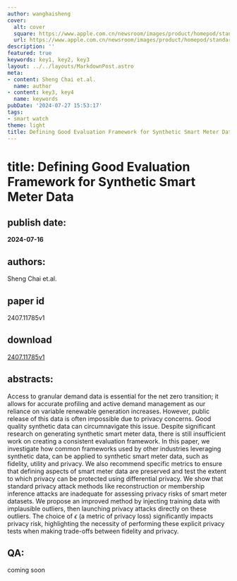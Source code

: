 ```yaml
---
author: wanghaisheng
cover:
  alt: cover
  square: https://www.apple.com.cn/newsroom/images/product/homepod/standard/Apple-HomePod-hero-230118_big.jpg.large_2x.jpg
  url: https://www.apple.com.cn/newsroom/images/product/homepod/standard/Apple-HomePod-hero-230118_big.jpg.large_2x.jpg
description: ''
featured: true
keywords: key1, key2, key3
layout: ../../layouts/MarkdownPost.astro
meta:
- content: Sheng Chai et.al.
  name: author
- content: key3, key4
  name: keywords
pubDate: '2024-07-27 15:53:17'
tags:
- smart watch
theme: light
title: Defining Good Evaluation Framework for Synthetic Smart Meter Data
---
```


# title: Defining Good Evaluation Framework for Synthetic Smart Meter Data 
## publish date: 
**2024-07-16** 
## authors: 
  Sheng Chai et.al. 
## paper id
2407.11785v1
## download
[2407.11785v1](http://arxiv.org/abs/2407.11785v1)
## abstracts:
Access to granular demand data is essential for the net zero transition; it allows for accurate profiling and active demand management as our reliance on variable renewable generation increases. However, public release of this data is often impossible due to privacy concerns. Good quality synthetic data can circumnavigate this issue. Despite significant research on generating synthetic smart meter data, there is still insufficient work on creating a consistent evaluation framework. In this paper, we investigate how common frameworks used by other industries leveraging synthetic data, can be applied to synthetic smart meter data, such as fidelity, utility and privacy. We also recommend specific metrics to ensure that defining aspects of smart meter data are preserved and test the extent to which privacy can be protected using differential privacy. We show that standard privacy attack methods like reconstruction or membership inference attacks are inadequate for assessing privacy risks of smart meter datasets. We propose an improved method by injecting training data with implausible outliers, then launching privacy attacks directly on these outliers. The choice of $\epsilon$ (a metric of privacy loss) significantly impacts privacy risk, highlighting the necessity of performing these explicit privacy tests when making trade-offs between fidelity and privacy.
## QA:
coming soon
